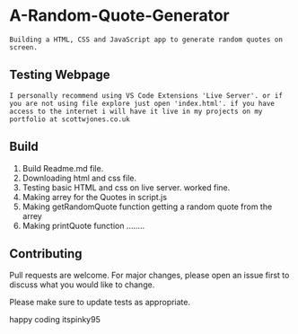 # A-Random-Quote-Generator
    Building a HTML, CSS and JavaScript app to generate random quotes on screen.

## Testing Webpage
    I personally recommend using VS Code Extensions 'Live Server'. or if you are not using file explore just open 'index.html'. if you have access to the internet i will have it live in my projects on my portfolio at scottwjones.co.uk

## Build 
1.  Build Readme.md file.
2.  Downloading html and css file.
3.  Testing basic HTML and css on live server. worked fine. 
4.  Making arrey for the Quotes in script.js
5.  Making getRandomQuote function getting a random quote from the arrey 
6.  Making printQuote function ........

## Contributing
Pull requests are welcome. For major changes, please open an issue first to discuss what you would like to change.

Please make sure to update tests as appropriate.

happy coding 
itspinky95